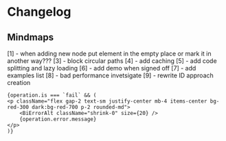# Changelog

## Mindmaps

[1] - when adding new node put element in the empty place or mark it in another way???
[3] - block circular paths
[4] - add caching
[5] - add code splitting and lazy loading
[6] - add demo when signed off
[7] - add examples list
[8] - bad performance invetsigate
[9] - rewrite ID approach creation

<!-- @TODO[PRIO=4]: [Component idea]. -->
```
{operation.is === `fail` && (
<p className="flex gap-2 text-sm justify-center mb-4 items-center bg-red-300 dark:bg-red-700 p-2 rounded-md">
    <BiErrorAlt className="shrink-0" size={20} />
    {operation.error.message}
</p>
)}
```
